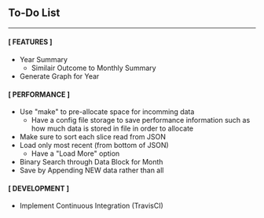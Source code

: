 ## To-Do List
---

#### [ FEATURES ]
- Year Summary
    - Similair Outcome to Monthly Summary
- Generate Graph for Year

#### [ PERFORMANCE ]
- Use "make" to pre-allocate space for incomming data
    - Have a config file storage to save performance information
       such as how much data is stored in file in order to allocate
- Make sure to sort each slice read from JSON
- Load only most recent (from bottom of JSON)
    - Have a "Load More" option
- Binary Search through Data Block for Month
- Save by Appending NEW data rather than all

#### [ DEVELOPMENT ]
- Implement Continuous Integration (TravisCI)
